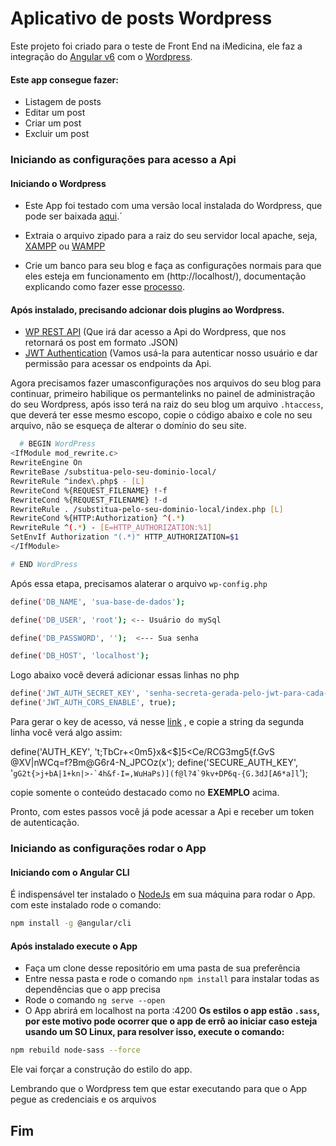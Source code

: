 # Aplicativo de posts Wordpress

Este projeto foi criado para o teste de Front End na iMedicina, ele faz a integração do [Angular v6]() com o [Wordpress](https://wordpress.org). 

#### Este app consegue fazer:
- Listagem de posts
- Editar um post
- Criar um post 
- Excluir um post

### Iniciando as configurações para acesso a Api
#### Iniciando o Wordpress 
  * Este App foi testado com uma versão local instalada do Wordpress, que pode ser baixada [aqui](https://wordpress.org/download/).´

- Extraia o arquivo zipado para a raiz do seu servidor local apache, seja, [XAMPP](https://www.apachefriends.org/pt_br/download.html) ou [WAMPP](http://www.wampserver.com/en/#download-wrapper)

- Crie um banco para seu blog e faça as configurações normais para que eles esteja em funcionamento em (http://localhost/), documentação explicando como fazer esse [processo](http://www.adamsilva.com.br/programacao/como-instalar-o-wordpress-localhost/).
#### Após instalado, precisando adcionar dois plugins ao Wordpress.
 
- [WP REST API](https://br.wordpress.org/plugins/rest-api/) (Que irá dar acesso a Api do Wordpress, que nos retornará os post em formato .JSON)
- [JWT Authentication](https://wordpress.org/plugins/jwt-authentication-for-wp-rest-api/) (Vamos usá-la para autenticar nosso usuário e dar permissão para acessar os endpoints da Api.
  
 Agora precisamos fazer umasconfigurações nos arquivos do seu blog para continuar, primeiro habilique os permantelinks no painel de administração do seu Wordpress, após isso terá na raiz do seu blog um arquivo ``.htaccess``, que deverá ter esse mesmo escopo, copie o código abaixo e cole no seu arquivo, não se esqueça de alterar o domínio do seu site.
 
```sh
  # BEGIN WordPress
<IfModule mod_rewrite.c>
RewriteEngine On
RewriteBase /substitua-pelo-seu-dominio-local/
RewriteRule ^index\.php$ - [L]
RewriteCond %{REQUEST_FILENAME} !-f
RewriteCond %{REQUEST_FILENAME} !-d
RewriteRule . /substitua-pelo-seu-dominio-local/index.php [L]
RewriteCond %{HTTP:Authorization} ^(.*)
RewriteRule ^(.*) - [E=HTTP_AUTHORIZATION:%1]
SetEnvIf Authorization "(.*)" HTTP_AUTHORIZATION=$1
</IfModule>

# END WordPress
``` 
Após essa etapa, precisamos alaterar o arquivo ``wp-config.php``

```sh
define('DB_NAME', 'sua-base-de-dados');

define('DB_USER', 'root'); <-- Usuário do mySql

define('DB_PASSWORD', '');  <--- Sua senha

define('DB_HOST', 'localhost');
```
Logo abaixo você deverá adicionar essas linhas no php

```sh
define('JWT_AUTH_SECRET_KEY', 'senha-secreta-gerada-pelo-jwt-para-cada-site');
define('JWT_AUTH_CORS_ENABLE', true);
```
Para gerar o key de acesso, vá nesse [link](https://api.wordpress.org/secret-key/1.1/salt/) , e copie a string da segunda linha 
você verá algo assim:

define('AUTH_KEY',         't;TbCr+<0m5}x&<$]5<Ce/RCG3mg5{f.GvS @XV|nWCq=f?Bm@G6r4-N_JPCOz(x');
define('SECURE_AUTH_KEY',  '``gG2t{>j+bA|1+kn|>-`4h&f-I=,WuHaPs)](f@l?4`9kv+DP6q-{G.3dJ[A6*a]l``'); 

copie somente o conteúdo destacado como no <strong>EXEMPLO</strong> acima.

Pronto, com estes passos você já pode acessar a Api e receber um token de autenticação.

### Iniciando as configurações rodar o App
#### Iniciando com o Angular CLI
É indispensável ter instalado o [NodeJs](https://nodejs.org/en/download) em sua máquina para rodar o App.
com este instalado rode o comando:
```sh
npm install -g @angular/cli
```
#### Após instalado execute o App
- Faça um clone desse repositório em uma pasta de sua preferência
- Entre nessa pasta e rode o comando ``npm install`` para instalar todas as dependências que o app precisa
- Rode o comando ``ng serve --open``
- O App abrirá em localhost na porta :4200
<strong> Os estilos o app estão ``.sass``, por este motivo pode ocorrer que o app de errô ao iniciar caso esteja usando um SO Linux, para resolver isso, execute o comando: </strong>
  
```sh
npm rebuild node-sass --force
````
Ele vai forçar a construção do estilo do app. 

Lembrando que o Wordpress tem que estar executando para que o App pegue as credenciais e os arquivos
## Fim
